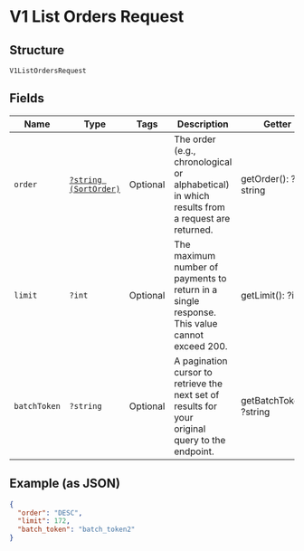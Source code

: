 
# V1 List Orders Request

## Structure

`V1ListOrdersRequest`

## Fields

| Name | Type | Tags | Description | Getter | Setter |
|  --- | --- | --- | --- | --- | --- |
| `order` | [`?string (SortOrder)`](../../doc/models/sort-order.md) | Optional | The order (e.g., chronological or alphabetical) in which results from a request are returned. | getOrder(): ?string | setOrder(?string order): void |
| `limit` | `?int` | Optional | The maximum number of payments to return in a single response. This value cannot exceed 200. | getLimit(): ?int | setLimit(?int limit): void |
| `batchToken` | `?string` | Optional | A pagination cursor to retrieve the next set of results for your<br>original query to the endpoint. | getBatchToken(): ?string | setBatchToken(?string batchToken): void |

## Example (as JSON)

```json
{
  "order": "DESC",
  "limit": 172,
  "batch_token": "batch_token2"
}
```

